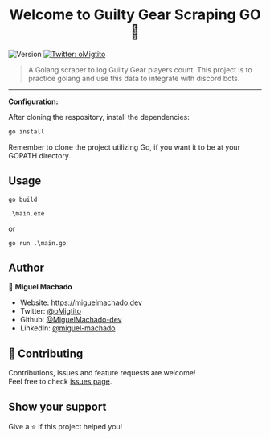 <h1 align="center">Welcome to Guilty Gear Scraping GO 👋</h1>
<p>
  <img alt="Version" src="https://img.shields.io/badge/version-1.0.0-blue.svg?cacheSeconds=2592000" />
  <a href="https://twitter.com/oMigtito" target="_blank">
    <img alt="Twitter: oMigtito" src="https://img.shields.io/twitter/follow/oMigtito.svg?style=social" />
  </a>
</p>

> A Golang scraper to log Guilty Gear players count. This project is to practice golang and use this data to integrate with discord bots.

---
**Configuration:**

After cloning the respository, install the dependencies:

```sh
go install
```

Remember to clone the project utilizing Go, if you want it to be at your GOPATH directory.

## Usage

```
go build

.\main.exe
```
or
```
go run .\main.go
```

## Author

👤 **Miguel Machado**

* Website: https://miguelmachado.dev
* Twitter: [@oMigtito](https://twitter.com/oMigtito)
* Github: [@MiguelMachado-dev](https://github.com/MiguelMachado-dev)
* LinkedIn: [@miguel-machado](https://linkedin.com/in/miguel-machado)

## 🤝 Contributing

Contributions, issues and feature requests are welcome!<br />Feel free to check [issues page](https://github.com/MiguelMachado-dev/ReactToDoList/issues).

## Show your support

Give a ⭐️ if this project helped you!
